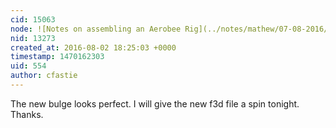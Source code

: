 ```yaml
---
cid: 15063
node: ![Notes on assembling an Aerobee Rig](../notes/mathew/07-08-2016/notes-on-assembling-an-aerobee-rig)
nid: 13273
created_at: 2016-08-02 18:25:03 +0000
timestamp: 1470162303
uid: 554
author: cfastie
---
```


The new bulge looks perfect. I will give the new f3d file a spin tonight. Thanks.